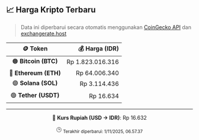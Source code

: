 

<!-- HARGA_KRIPTO -->
## 📈 Harga Kripto Terbaru

> Data ini diperbarui secara otomatis menggunakan [CoinGecko API](https://www.coingecko.com/) dan [exchangerate.host](https://exchangerate.host/)

<div align="center">

| 🪙 Token | 💰 Harga (IDR) |
|:------:|---------------:|
| 🟠 **Bitcoin (BTC)**   | Rp 1.823.016.316 |
| 🔵 **Ethereum (ETH)**  | Rp 64.006.340 |
| 🟣 **Solana (SOL)**    | Rp 3.114.436 |
| 🟢 **Tether (USDT)**   | Rp 16.634 |

---

💱 **Kurs Rupiah (USD → IDR)**: Rp 16.632

🕒 <sub>Terakhir diperbarui: 1/11/2025, 06.57.37</sub>

</div>
<!-- /HARGA_KRIPTO -->